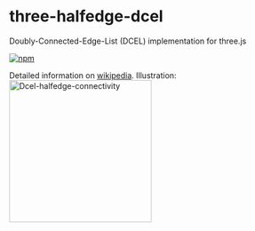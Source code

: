# three-halfedge-dcel
Doubly-Connected-Edge-List (DCEL) implementation for three.js

[![npm](https://img.shields.io/npm/v/three-halfedge-dcel?style=plastic)](https://www.npmjs.com/package/three-halfedge-dcel)

Detailed information on [wikipedia](https://en.wikipedia.org/wiki/Doubly_connected_edge_list). Illustration:
<a title="Accountalive, CC BY-SA 3.0 &lt;https://creativecommons.org/licenses/by-sa/3.0&gt;, via Wikimedia Commons" href="https://commons.wikimedia.org/wiki/File:Dcel-halfedge-connectivity.svg"><img width="256" alt="Dcel-halfedge-connectivity" src="https://upload.wikimedia.org/wikipedia/commons/thumb/0/07/Dcel-halfedge-connectivity.svg/256px-Dcel-halfedge-connectivity.svg.png"></a>
